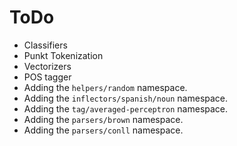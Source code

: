 # ToDo

* Classifiers
* Punkt Tokenization
* Vectorizers
* POS tagger
* Adding the `helpers/random` namespace.
* Adding the `inflectors/spanish/noun` namespace.
* Adding the `tag/averaged-perceptron` namespace.
* Adding the `parsers/brown` namespace.
* Adding the `parsers/conll` namespace.
